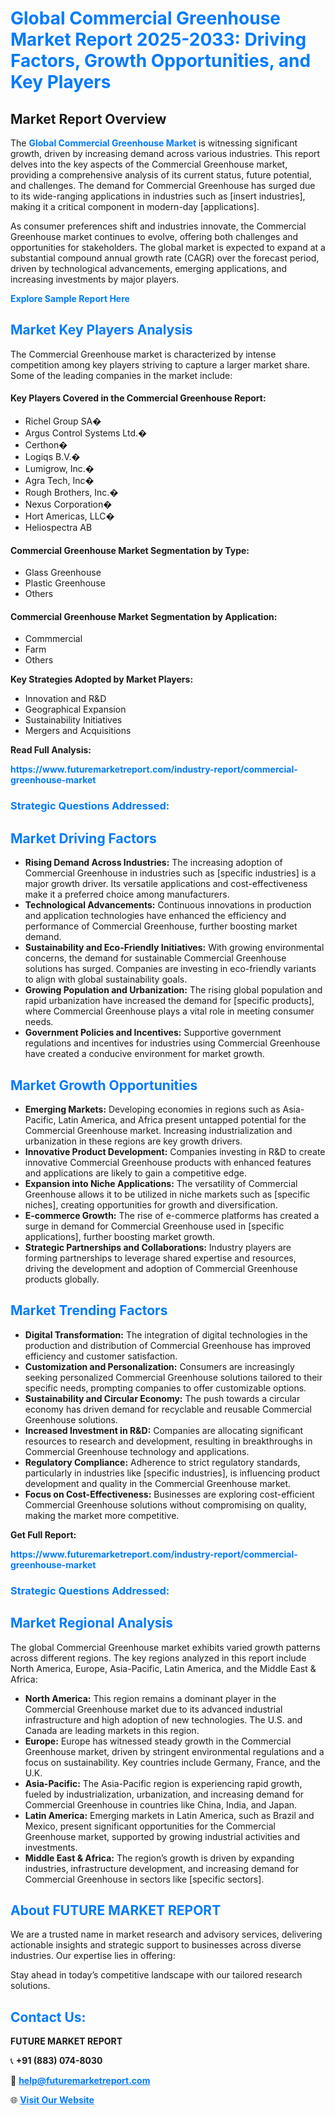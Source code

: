 <h1 style="color: #007BFF;">Global Commercial Greenhouse Market Report 2025-2033: Driving Factors, Growth Opportunities, and Key Players</h1>

<section id="overview">
<h2>Market Report Overview</h2>
<p>The <a href="https://www.futuremarketreport.com/industry-report/commercial-greenhouse-market" style="color: #007BFF; text-decoration: none;"><strong>Global Commercial Greenhouse Market</strong></a> is witnessing significant growth, driven by increasing demand across various industries. This report delves into the key aspects of the Commercial Greenhouse market, providing a comprehensive analysis of its current status, future potential, and challenges. The demand for Commercial Greenhouse has surged due to its wide-ranging applications in industries such as [insert industries], making it a critical component in modern-day [applications].</p>
<p>As consumer preferences shift and industries innovate, the Commercial Greenhouse market continues to evolve, offering both challenges and opportunities for stakeholders. The global market is expected to expand at a substantial compound annual growth rate (CAGR) over the forecast period, driven by technological advancements, emerging applications, and increasing investments by major players.</p>
</section>

<section id="overview">
<p><a href="https://www.futuremarketreport.com/request-sample/reportId=103669" style="color: #007BFF; text-decoration: none;"><strong>Explore Sample Report Here</strong></a></p>
</section>

<section id="key-players">
<h2 style="color: #007BFF;">Market Key Players Analysis</h2>
<p>The Commercial Greenhouse market is characterized by intense competition among key players striving to capture a larger market share. Some of the leading companies in the market include:</p>
<h4>Key Players Covered in the Commercial Greenhouse Report:</h4>
<ul><li>Richel Group SA�</li><li>Argus Control Systems Ltd.�</li><li>Certhon�</li><li>Logiqs B.V.�</li><li>Lumigrow, Inc.�</li><li>Agra Tech, Inc�</li><li>Rough Brothers, Inc.�</li><li>Nexus Corporation�</li><li>Hort Americas, LLC�</li><li>Heliospectra AB</li></ul>
<h4>Commercial Greenhouse Market Segmentation by Type:</h4>
<ul><li>Glass Greenhouse</li><li>Plastic Greenhouse</li><li>Others</li></ul>

<h4>Commercial Greenhouse Market Segmentation by Application:</h4>
<ul><li>Commmercial</li><li>Farm</li><li>Others</li></ul>
<p><strong>Key Strategies Adopted by Market Players:</strong></p>
<ul>
<li>Innovation and R&D</li>
<li>Geographical Expansion</li>
<li>Sustainability Initiatives</li>
<li>Mergers and Acquisitions</li>
</ul>
</section>

<section>
<p><strong>Read Full Analysis: </strong></p><a href="https://www.futuremarketreport.com/industry-report/commercial-greenhouse-market" style="color: #007BFF; text-decoration: none;"><strong>https://www.futuremarketreport.com/industry-report/commercial-greenhouse-market</strong></a>
<h3 style="color: #007BFF;">Strategic Questions Addressed:</h3>
</section>

<section id="driving-factors">
<h2 style="color: #007BFF;">Market Driving Factors</h2>
<ul>
<li><strong>Rising Demand Across Industries:</strong> The increasing adoption of Commercial Greenhouse in industries such as [specific industries] is a major growth driver. Its versatile applications and cost-effectiveness make it a preferred choice among manufacturers.</li>
<li><strong>Technological Advancements:</strong> Continuous innovations in production and application technologies have enhanced the efficiency and performance of Commercial Greenhouse, further boosting market demand.</li>
<li><strong>Sustainability and Eco-Friendly Initiatives:</strong> With growing environmental concerns, the demand for sustainable Commercial Greenhouse solutions has surged. Companies are investing in eco-friendly variants to align with global sustainability goals.</li>
<li><strong>Growing Population and Urbanization:</strong> The rising global population and rapid urbanization have increased the demand for [specific products], where Commercial Greenhouse plays a vital role in meeting consumer needs.</li>
<li><strong>Government Policies and Incentives:</strong> Supportive government regulations and incentives for industries using Commercial Greenhouse have created a conducive environment for market growth.</li>
</ul>
</section>

<section id="growth-opportunities">
<h2 style="color: #007BFF;">Market Growth Opportunities</h2>
<ul>
<li><strong>Emerging Markets:</strong> Developing economies in regions such as Asia-Pacific, Latin America, and Africa present untapped potential for the Commercial Greenhouse market. Increasing industrialization and urbanization in these regions are key growth drivers.</li>
<li><strong>Innovative Product Development:</strong> Companies investing in R&D to create innovative Commercial Greenhouse products with enhanced features and applications are likely to gain a competitive edge.</li>
<li><strong>Expansion into Niche Applications:</strong> The versatility of Commercial Greenhouse allows it to be utilized in niche markets such as [specific niches], creating opportunities for growth and diversification.</li>
<li><strong>E-commerce Growth:</strong> The rise of e-commerce platforms has created a surge in demand for Commercial Greenhouse used in [specific applications], further boosting market growth.</li>
<li><strong>Strategic Partnerships and Collaborations:</strong> Industry players are forming partnerships to leverage shared expertise and resources, driving the development and adoption of Commercial Greenhouse products globally.</li>
</ul>
</section>

<section id="trending-factors">
<h2 style="color: #007BFF;">Market Trending Factors</h2>
<ul>
<li><strong>Digital Transformation:</strong> The integration of digital technologies in the production and distribution of Commercial Greenhouse has improved efficiency and customer satisfaction.</li>
<li><strong>Customization and Personalization:</strong> Consumers are increasingly seeking personalized Commercial Greenhouse solutions tailored to their specific needs, prompting companies to offer customizable options.</li>
<li><strong>Sustainability and Circular Economy:</strong> The push towards a circular economy has driven demand for recyclable and reusable Commercial Greenhouse solutions.</li>
<li><strong>Increased Investment in R&D:</strong> Companies are allocating significant resources to research and development, resulting in breakthroughs in Commercial Greenhouse technology and applications.</li>
<li><strong>Regulatory Compliance:</strong> Adherence to strict regulatory standards, particularly in industries like [specific industries], is influencing product development and quality in the Commercial Greenhouse market.</li>
<li><strong>Focus on Cost-Effectiveness:</strong> Businesses are exploring cost-efficient Commercial Greenhouse solutions without compromising on quality, making the market more competitive.</li>
</ul>
</section>

<section>
<p><strong>Get Full Report: </strong></p><a href="https://www.futuremarketreport.com/industry-report/commercial-greenhouse-market" style="color: #007BFF; text-decoration: none;"><strong>https://www.futuremarketreport.com/industry-report/commercial-greenhouse-market</strong></a>
<h3 style="color: #007BFF;">Strategic Questions Addressed:</h3>
</section>


<section id="regional-analysis">
<h2 style="color: #007BFF;">Market Regional Analysis</h2>
<p>The global Commercial Greenhouse market exhibits varied growth patterns across different regions. The key regions analyzed in this report include North America, Europe, Asia-Pacific, Latin America, and the Middle East & Africa:</p>
<ul>
<li><strong>North America:</strong> This region remains a dominant player in the Commercial Greenhouse market due to its advanced industrial infrastructure and high adoption of new technologies. The U.S. and Canada are leading markets in this region.</li>
<li><strong>Europe:</strong> Europe has witnessed steady growth in the Commercial Greenhouse market, driven by stringent environmental regulations and a focus on sustainability. Key countries include Germany, France, and the U.K.</li>
<li><strong>Asia-Pacific:</strong> The Asia-Pacific region is experiencing rapid growth, fueled by industrialization, urbanization, and increasing demand for Commercial Greenhouse in countries like China, India, and Japan.</li>
<li><strong>Latin America:</strong> Emerging markets in Latin America, such as Brazil and Mexico, present significant opportunities for the Commercial Greenhouse market, supported by growing industrial activities and investments.</li>
<li><strong>Middle East & Africa:</strong> The region’s growth is driven by expanding industries, infrastructure development, and increasing demand for Commercial Greenhouse in sectors like [specific sectors].</li>
</ul>
</section>

<footer>
<h2 style="color: #007BFF;">About FUTURE MARKET REPORT</h2>
<p>We are a trusted name in market research and advisory services, delivering actionable insights and strategic support to businesses across diverse industries. Our expertise lies in offering:</p>

<p>Stay ahead in today’s competitive landscape with our tailored research solutions.</p>

<h2 style="color: #007BFF;">Contact Us:</h2>
<p><strong>FUTURE MARKET REPORT</strong></p>
<p>📞 <strong>+91 (883) 074-8030</strong></p>
<p>📧 <strong><a href="mailto:help@futuremarketreport.com" style="color: #007BFF;">help@futuremarketreport.com</a></strong></p>
<p>🌐 <strong><a href="https://www.futuremarketreport.com/" style="color: #007BFF;">Visit Our Website</a></strong></p>
</footer>